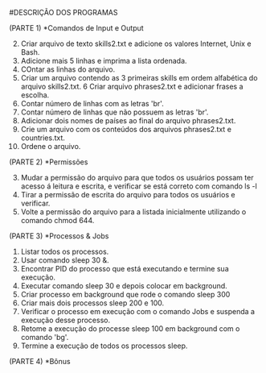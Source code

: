 #DESCRIÇÃO DOS PROGRAMAS

(PARTE 1)
*Comandos de Input e Output

2. Criar arquivo de texto skills2.txt e adicione os valores Internet, Unix e Bash.
3. Adicione mais 5 linhas e imprima a lista ordenada.
4. COntar as linhas do arquivo.
5. Criar um arquivo contendo as 3 primeiras skills em ordem alfabética do arquivo skills2.txt.
6  Criar arquivo phrases2.txt e adicionar frases a escolha.
7. Contar número de linhas com as letras 'br'.
8. Contar número de linhas que não possuem as letras 'br'.
9. Adicionar dois nomes de países ao final do arquivo phrases2.txt.
10. Crie um arquivo com os conteúdos dos arquivos phrases2.txt e countries.txt.
11. Ordene o arquivo.

(PARTE 2)
*Permissões

3. Mudar a permissão do arquivo para que todos os usuários possam ter acesso á leitura e escrita, e verificar se está correto com comando ls -l
4. Tirar a permissão de escrita do arquivo para todos os usuários e verificar.
5. Volte a permissão do arquivo para a listada inicialmente utilizando o comando chmod 644.

(PARTE 3)
*Processos & Jobs

1. Listar todos os processos.
2. Usar comando sleep 30 &.
3. Encontrar PID do processo que está executando e termine sua execução.
4. Executar comando sleep 30 e depois colocar em background.
5. Criar processo em background que rode o comando sleep 300
6. Criar mais dois processos sleep 200 e 100.
7. Verificar o processo em execução com o comando Jobs e suspenda a execução desse processo.
8. Retome a execução do processe sleep 100 em background com o comando 'bg'.
9. Termine a execução de todos os processos sleep.

(PARTE 4)
*Bônus

